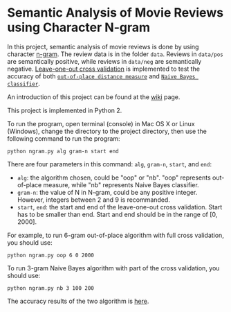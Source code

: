 # Semantic Analysis of Movie Reviews using Character N-gram

In this project, semantic analysis of movie reviews is done by using character [n-gram](https://github.com/halfvim/N-Gram/wiki/N-gram). The review data is in the folder `data`. Reviews in `data/pos` are semantically positive, while reviews in `data/neg` are semantically negative. [Leave-one-out cross validation](https://github.com/halfvim/N-Gram/wiki/Leave-one-out-Cross-Validation) is implemented to test the accuracy of both [`out-of-place distance measure`](https://github.com/halfvim/N-Gram/wiki/Out-of-place-Distance-Measure) and [`Naive Bayes classifier`](https://github.com/halfvim/N-Gram/wiki/Naive-Bayes-Classifier).

An introduction of this project can be found at the [wiki](https://github.com/halfvim/N-Gram/wiki/Introduction) page.

This project is implemented in Python 2.

To run the program, open terminal (console) in Mac OS X or Linux (Windows), change the directory to the project directory, then use the following command to run the program:
```
python ngram.py alg gram-n start end
```

There are four parameters in this command: `alg`, `gram-n`, `start`, and `end`:

-	`alg`: the algorithm chosen, could be "oop" or "nb". "oop" represents out-of-place measure, while "nb" represents Naive Bayes classifier.
-	`gram-n`: the value of N in N-gram, could be any positive integer. However, integers between 2 and 9 is recommanded.
-	`start`, `end`: the start and end of the leave-one-out cross validation. Start has to be smaller than end. Start and end should be in the range of [0, 2000].

For example, to run 6-gram out-of-place algorithm with full cross validation, you should use:
```
python ngram.py oop 6 0 2000
```

To run 3-gram Naive Bayes algorithm with part of the cross validation, you should use:
```
python ngram.py nb 3 100 200
```

The accuracy results of the two algorithm is [here](https://github.com/halfvim/N-Gram/wiki/Results).
